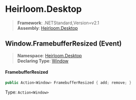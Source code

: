 # Heirloom.Desktop

> **Framework**: .NETStandard,Version=v2.1  
> **Assembly**: [Heirloom.Desktop][0]

## Window.FramebufferResized (Event)

> **Namespace**: [Heirloom.Desktop][0]  
> **Declaring Type**: [Window][1]

#### FramebufferResized

```cs
public Action<Window> FramebufferResized { add; remove; }
```

Type: `Action<Window>`

[0]: ../../../Heirloom.Desktop.md
[1]: ../Window.md
